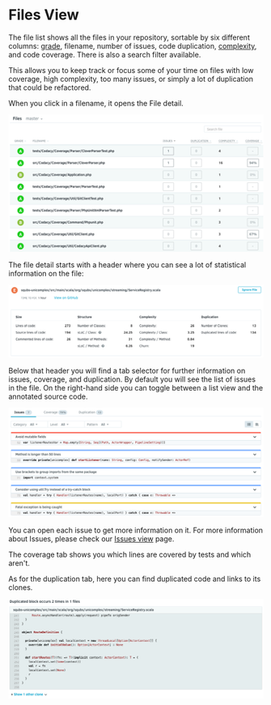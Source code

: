 # Files View

The file list shows all the files in your repository, sortable by six different columns: [grade](what-are-the-different-grades-and-how-are-they-calculated.md), filename, number of issues, code duplication, [complexity](https://en.wikipedia.org/wiki/Cyclomatic_complexity), and code coverage. There is also a search filter available.

This allows you to keep track or focus some of your time on files with low coverage, high complexity, too many issues, or simply a lot of duplication that could be refactored.

When you click in a filename, it opens the File detail.

![](../images/Screen_Shot_2016-10-13_at_12.02.14.png)

The file detail starts with a header where you can see a lot of statistical information on the file:

![](../images/Screen_Shot_2016-10-13_at_17.58.47.png)

Below that header you will find a tab selector for further information on issues, coverage, and duplication. By default you will see the list of issues in the file. On the right-hand side you can toggle between a list view and the annotated source code.

![](../images/Screen_Shot_2016-10-14_at_11.03.11.png)

You can open each issue to get more information on it. For more information about Issues, please check our [Issues view](issues-view.md) page.

The coverage tab shows you which lines are covered by tests and which aren't.

As for the duplication tab, here you can find duplicated code and links to its clones.

![](../images/Screen_Shot_2016-10-14_at_11.07.03.png)
